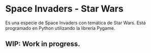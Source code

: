 # Space Invaders - Star Wars
Es una especie de Space Invaders con temática de Star Wars. Está programado en Python utilizando la librería Pygame.

## WIP: Work in progress.
